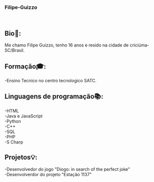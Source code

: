 
### Filipe-Guizzo
<br>

## Bio👤:
Me chamo Filipe Guizzo, tenho 16 anos e resido na cidade de criciúma-SC/Brasil. 
<br>
## Formação🎓:
-Ensino Tecnico no centro tecnologico SATC.
## Linguagens de programação📚:
-HTML
<br>
-Java e JavaScript
<br>
-Python
<br>
-C++
<br>
-SQL
<br>
-PHP
<br>
-S Charp
<br>
## Projetos💡:
-Desenvolvedor do jogo "Diogo: in search of the perfect joke"
<br>
-Desenvolverdor do projeto "Estação 1137"
<br>
